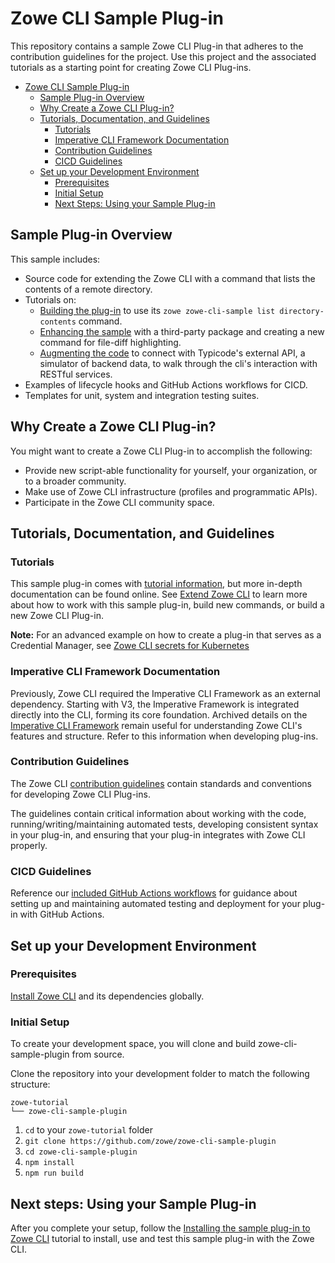 # Zowe CLI Sample Plug-in

This repository contains a sample Zowe CLI Plug-in that adheres to the contribution guidelines for the project. Use this project and the associated tutorials as a starting point for creating Zowe CLI Plug-ins.

- [Zowe CLI Sample Plug-in](#zowe-cli-sample-plug-in)
  - [Sample Plug-in Overview](#sample-plug-in-overview)
  - [Why Create a Zowe CLI Plug-in?](#why-create-a-zowe-cli-plug-in)
  - [Tutorials, Documentation, and Guidelines](#tutorials-documentation-and-guidelines)
    - [Tutorials](#tutorials)
    - [Imperative CLI Framework Documentation](#imperative-cli-framework-documentation)
    - [Contribution Guidelines](#contribution-guidelines)
    - [CICD Guidelines](#cicd-guidelines)
  - [Set up your Development Environment](#set-up-your-development-environment)
    - [Prerequisites](#prerequisites)
    - [Initial Setup](#initial-setup)
    - [Next Steps: Using your Sample Plug-in](#next-steps-using-your-sample-plug-in)

## Sample Plug-in Overview

This sample includes:
- Source code for extending the Zowe CLI with a command that lists the contents of a remote directory.
- Tutorials on:
  - [Building the plug-in](docs/tutorials/list-directory-contents/ListDirectoryContentsPlugin.md) to use its `zowe zowe-cli-sample list directory-contents` command.
  - [Enhancing the sample](docs/tutorials/files-util/FilesUtilPlugin.md) with a third-party package and creating a new command for file-diff highlighting.
  - [Augmenting the code](docs/tutorials/list-typicode-todo/ListTypicodeTodoPlugin.md) to connect with Typicode's external API, a simulator of backend data, to walk through the cli's interaction with RESTful services.
- Examples of lifecycle hooks and GitHub Actions workflows for CICD.
- Templates for unit, system and integration testing suites.

## Why Create a Zowe CLI Plug-in?

You might want to create a Zowe CLI Plug-in to accomplish the following:

* Provide new script-able functionality for yourself, your organization, or to a broader community.
* Make use of Zowe CLI infrastructure (profiles and programmatic APIs).
* Participate in the Zowe CLI community space.


## Tutorials, Documentation, and Guidelines


### Tutorials

This sample plug-in comes with [tutorial information](docs/tutorials), but more in-depth documentation can be found online. See [Extend Zowe CLI](https://docs.zowe.org/stable/extend/extend-zowe-overview/#extend-zowe-cli) to learn more about how to work with this sample plug-in, build new commands, or build a new Zowe CLI Plug-in.


**Note:** For an advanced example on how to create a plug-in that serves as a Credential Manager, see [Zowe CLI secrets for Kubernetes](https://github.com/zowe/zowe-cli-secrets-for-kubernetes/)

### Imperative CLI Framework Documentation

Previously, Zowe CLI required the Imperative CLI Framework as an external dependency. Starting with V3, the Imperative Framework is integrated directly into the CLI, forming its core foundation. Archived details on the [Imperative CLI Framework](https://github.com/zowe/imperative/wiki) remain useful for understanding Zowe CLI's features and structure. Refer to this information when developing plug-ins.

### Contribution Guidelines

The Zowe CLI [contribution guidelines](CONTRIBUTING.md) contain standards and conventions for developing Zowe CLI Plug-ins.

The guidelines contain critical information about working with the code, running/writing/maintaining automated tests, developing consistent syntax in your plug-in, and ensuring that your plug-in integrates with Zowe CLI properly.

### CICD Guidelines

Reference our [included GitHub Actions workflows](.github/workflows/) for guidance about setting up and maintaining automated testing and deployment for your plug-in with GitHub Actions.

## Set up your Development Environment

### Prerequisites

[Install Zowe CLI](https://docs.zowe.org/stable/user-guide/cli-installcli) and its dependencies globally.

### Initial Setup

To create your development space, you will clone and build zowe-cli-sample-plugin from source.

Clone the repository into your development folder to match the following structure:
```
zowe-tutorial
└── zowe-cli-sample-plugin
```

1. `cd` to your `zowe-tutorial` folder
2. `git clone https://github.com/zowe/zowe-cli-sample-plugin`
3. `cd zowe-cli-sample-plugin`
4. `npm install`
5. `npm run build`

## Next steps: Using your Sample Plug-in

After you complete your setup, follow the [Installing the sample plug-in to Zowe CLI](docs/tutorials/list-directory-contents/ListDirectoryContentsPlugin.md) tutorial to install, use and test this sample plug-in with the Zowe CLI.